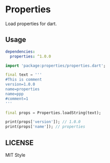 # Properties

Load properties for dart.

## Usage

```yaml
dependencies:
  properties: ^1.0.0
```

```dart
import 'package:properties/properties.dart';

final text = '''
#This is comment
version=1.0.0
name=properties
name=ppp
#comment=1
'''

final props = Properties.loadString(text);

print(props['version']); // 1.0.0
print(props['name']); // properties
```

## LICENSE

MIT Style
